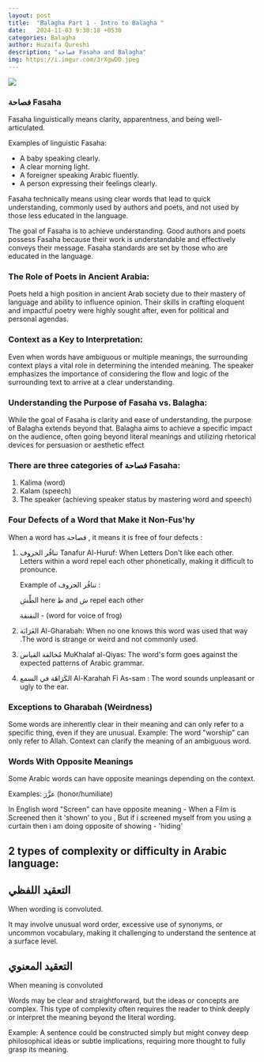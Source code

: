 ```yaml
---
layout: post
title:  "Balagha Part 1 - Intro to Balagha "
date:   2024-11-03 9:30:18 +0530
categories: Balagha
author: Huzaifa Qureshi
description: "فصاحة Fasaha and Balagha"
img: https://i.imgur.com/3rXgwDD.jpeg
---
```


![](https://i.imgur.com/3rXgwDD.jpeg)

### فصاحة Fasaha

Fasaha linguistically means clarity, apparentness, and being well-articulated.

Examples of linguistic Fasaha: 

- A baby speaking clearly.
- A clear morning light.
- A foreigner speaking Arabic fluently.
- A person expressing their feelings clearly.

Fasaha technically means using clear words that lead to quick understanding, commonly used by authors and poets, and not used by those less educated in the language. 

The goal of Fasaha is to achieve understanding.
Good authors and poets possess Fasaha because their work is understandable and effectively conveys their message.
Fasaha standards are set by those who are educated in the language.



### The Role of Poets in Ancient Arabia: 
Poets held a high position in ancient Arab society due to their mastery of language and ability to influence opinion. Their skills in crafting eloquent and impactful poetry were highly sought after, even for political and personal agendas.

### Context as a Key to Interpretation: 
Even when words have ambiguous or multiple meanings, the surrounding context plays a vital role in determining the intended meaning. The speaker emphasizes the importance of considering the flow and logic of the surrounding text to arrive at a clear understanding.

### Understanding the Purpose of Fasaha vs. Balagha: 
While the goal of Fasaha is clarity and ease of understanding, the purpose of Balagha extends beyond that. Balagha aims to achieve a specific impact on the audience, often going beyond literal meanings and utilizing rhetorical devices for persuasion or aesthetic effect

### There are three categories of فصاحة Fasaha: 
1. Kalima (word)
2. Kalam (speech)
3. The speaker (achieving speaker status by mastering word and speech)

### Four Defects of a Word that Make it Non-Fus'hy

When a word has فصاحة , it means it is free of four defects :

1. تنافُر الحروف Tanafur Al-Huruf: When Letters Don't like each other. Letters within a word repel each other phonetically, making it difficult to pronounce. 
    
    Example of  تنافُر الحروف  : 

     الظِّش here ظ and ش repel each other

    النقنقة - (word for voice of frog)

2. الغَرَابَة Al-Gharabah: When no one knows this word was used that way .The word is strange or weird and not commonly used. 

3. مُخالفة القياس MuKhalaf al-Qiyas: The word's form goes against the expected patterns of Arabic grammar. 
4. الكَرَاهَة في السمع Al-Karahah Fi As-sam : The word sounds unpleasant or ugly to the ear. 


### Exceptions to Gharabah (Weirdness)
Some words are inherently clear in their meaning and can only refer to a specific thing, even if they are unusual. 
Example: The word "worship" can only refer to Allah. 
Context can clarify the meaning of an ambiguous word. 

### Words With Opposite Meanings

Some Arabic words can have opposite meanings depending on the context. 

Examples: عزَّرَ (honor/humiliate) 

In English word "Screen" can have opposite meaning - When a Film is Screened then it 'shown' to you , But if i screened myself from you using a curtain then i am doing opposite of showing - 'hiding'


## 2 types of complexity or difficulty in Arabic language:

##  التعقيد اللفظي
When wording is convoluted. 

It may involve unusual word order, excessive use of synonyms, or uncommon vocabulary, making it challenging to understand the sentence at a surface level.

## التعقيد المعنوي
When meaning is convoluted

Words may be clear and straightforward, but the ideas or concepts are complex. This type of complexity often requires the reader to think deeply or interpret the meaning beyond the literal wording.

Example: A sentence could be constructed simply but might convey deep philosophical ideas or subtle implications, requiring more thought to fully grasp its meaning.








